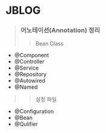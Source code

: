 # JBLOG

> ### 어노테이션(Annotation) 정리
> > Bean Class
* @Component
* @Controller
* @Service
* @Repository
* @Autowired
* @Named

> > 설정 파일
* @Configuration
* @Bean
* @Qulifier

